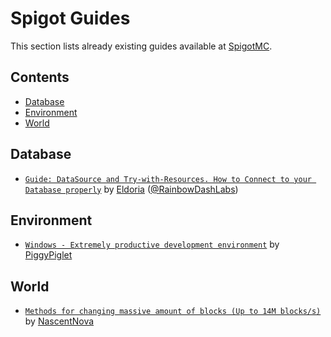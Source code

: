 # Spigot Guides
This section lists already existing guides available at [SpigotMC](https://www.spigotmc.org).

## Contents
- [Database](#Database)
- [Environment](#Environment)
- [World](#World)

## Database
- [`Guide: DataSource and Try-with-Resources. How to Connect to your Database properly`](https://www.spigotmc.org/threads/guide-datasource-and-try-with-resources-how-to-connect-to-your-database-properly.480002/) by [Eldoria](https://www.spigotmc.org/members/eldoria.585216/) ([@RainbowDashLabs](https://github.com/RainbowDashLabs))

## Environment
- [`Windows - Extremely productive development environment`](https://www.spigotmc.org/threads/guide-windows-extremely-productive-development-environment.394754/) by [PiggyPiglet](https://www.spigotmc.org/members/piggypiglet.266605/)

## World
- [`Methods for changing massive amount of blocks (Up to 14M blocks/s)`](https://www.spigotmc.org/threads/methods-for-changing-massive-amount-of-blocks-up-to-14m-blocks-s.395868/) by [NascentNova](https://www.spigotmc.org/members/nascentnova.220001/)
